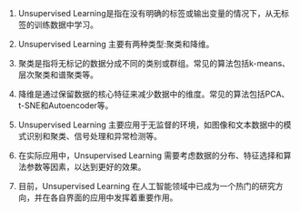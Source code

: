 1. Unsupervised Learning是指在没有明确的标签或输出变量的情况下，从无标签的训练数据中学习。

2. Unsupervised Learning 主要有两种类型:聚类和降维。

3. 聚类是指将无标记的数据分成不同的类别或群组。常见的算法包括k-means、层次聚类和谱聚类等。

4. 降维是通过保留数据的核心特征来减少数据中的维度。常见的算法包括PCA、t-SNE和Autoencoder等。

5. Unsupervised Learning 主要应用于无监督的环境，如图像和文本数据中的模式识别和聚类、信号处理和异常检测等。

6. 在实际应用中，Unsupervised Learning 需要考虑数据的分布、特征选择和算法参数等因素，以达到更好的效果。

7. 目前，Unsupervised Learning 在人工智能领域中已成为一个热门的研究方向，并在各自界面的应用中发挥着重要作用。